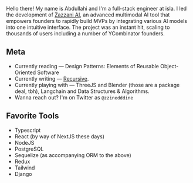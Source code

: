 Hello there! My name is Abdullahi and I'm a full-stack engineer at isla.
I led the development of [Zazzani AI](https://zazzani.com), an advanced multimodal AI tool that empowers founders to rapidly build MVPs by integrating various AI models into one intuitive interface. The project was an instant hit, scaling to thousands of users including a number of YCombinator founders.

## Meta
* Currently reading — Design Patterns: Elements of Reusable Object-Oriented Software
* Currently writing — [Recursive](https://medium.com/@mabdullahifahm). 
* Currently playing with — ThreeJS and Blender (those are a package deal, tbh), Langchain and Data Structures & Algorithms.
* Wanna reach out? I'm on Twitter as `@zzinedddine`

## Favorite Tools
* Typescript
* React (by way of NextJS these days)
* NodeJS
* PostgreSQL
* Sequelize (as accompanying ORM to the above)
* Redux
* Tailwind
* Django
